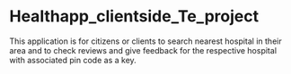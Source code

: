 # Healthapp_clientside_Te_project
This application is for citizens or clients to search nearest hospital in their area and to check reviews and give feedback for the respective hospital with associated pin code as a key.
